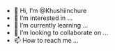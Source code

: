 - 👋 Hi, I’m @Khushiinchure
- 👀 I’m interested in ...
- 🌱 I’m currently learning ...
- 💞️ I’m looking to collaborate on ...
- 📫 How to reach me ...

<!---
Khushiinchure/Khushiinchure is a ✨ special ✨ repository because its `README.md` (this file) appears on your GitHub profile.
You can click the Preview link to take a look at your changes.
--->
